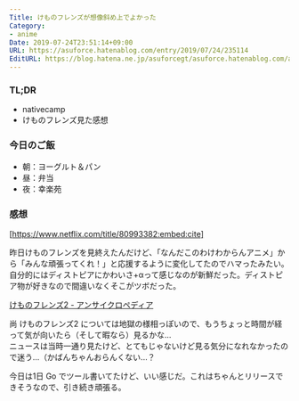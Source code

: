 ```yaml
---
Title: けものフレンズが想像斜め上でよかった
Category:
- anime
Date: 2019-07-24T23:51:14+09:00
URL: https://asuforce.hatenablog.com/entry/2019/07/24/235114
EditURL: https://blog.hatena.ne.jp/asuforcegt/asuforce.hatenablog.com/atom/entry/26006613377148637
---
```


### TL;DR
- nativecamp
- けものフレンズ見た感想

### 今日のご飯
- 朝：ヨーグルト＆パン  
- 昼：弁当  
- 夜：幸楽苑

### 感想

[https://www.netflix.com/title/80993382:embed:cite]

昨日けものフレンズを見終えたんだけど、「なんだこのわけわからんアニメ」から「みんな頑張ってくれ！」と応援するように変化してたのでハマったみたい。自分的にはディストピアにかわいさ+αって感じなのが新鮮だった。ディストピア物が好きなので間違いなくそこがツボだった。


[けものフレンズ2 - アンサイクロペディア](https://ja.uncyclopedia.info/wiki/%E3%81%91%E3%82%82%E3%81%AE%E3%83%95%E3%83%AC%E3%83%B3%E3%82%BA2)

尚 けものフレンズ2 については地獄の様相っぽいので、もうちょっと時間が経って気が向いたら（そして暇なら）見るかな...  
ニュースは当時一通り見たけど、とてもじゃないけど見る気分になれなかったので迷う...（かばんちゃんおらんくない...？

今日は1日 Go でツール書いてたけど、いい感じだ。これはちゃんとリリースできそうなので、引き続き頑張る。

